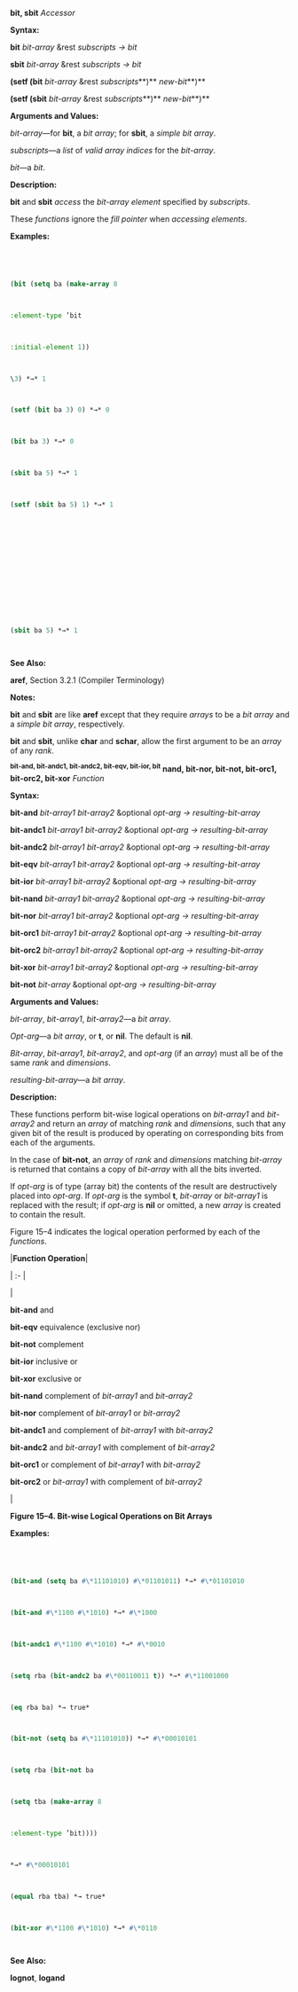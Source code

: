 **bit, sbit** *Accessor* 



**Syntax:** 



**bit** *bit-array* &rest *subscripts → bit* 



**sbit** *bit-array* &rest *subscripts → bit* 



**(setf (bit** *bit-array* &rest *subscripts***)** *new-bit***)** 



**(setf (sbit** *bit-array* &rest *subscripts***)** *new-bit***)** 



**Arguments and Values:** 



*bit-array*—for **bit**, a *bit array*; for **sbit**, a *simple bit array*. 



*subscripts*—a *list* of *valid array indices* for the *bit-array*. 



*bit*—a *bit*. 



**Description:** 



**bit** and **sbit** *access* the *bit-array element* specified by *subscripts*. 



These *functions* ignore the *fill pointer* when *accessing elements*. 



**Examples:**
```lisp
 



(bit (setq ba (make-array 8 



:element-type ’bit 



:initial-element 1)) 



\3) *→* 1 



(setf (bit ba 3) 0) *→* 0 



(bit ba 3) *→* 0 



(sbit ba 5) *→* 1 



(setf (sbit ba 5) 1) *→* 1 







 



 



(sbit ba 5) *→* 1 




```
**See Also:** 



**aref**, Section 3.2.1 (Compiler Terminology) 



**Notes:** 



**bit** and **sbit** are like **aref** except that they require *arrays* to be a *bit array* and a *simple bit array*, respectively. 



**bit** and **sbit**, unlike **char** and **schar**, allow the first argument to be an *array* of any *rank*. 



<b><sup>bit-and, bit-andc1, bit-andc2, bit-eqv, bit-ior, bit</sup> nand, bit-nor, bit-not, bit-orc1, bit-orc2, bit-xor</b> <i>Function</i> 



**Syntax:** 



**bit-and** *bit-array1 bit-array2* &optional *opt-arg → resulting-bit-array* 



**bit-andc1** *bit-array1 bit-array2* &optional *opt-arg → resulting-bit-array* 



**bit-andc2** *bit-array1 bit-array2* &optional *opt-arg → resulting-bit-array* 



**bit-eqv** *bit-array1 bit-array2* &optional *opt-arg → resulting-bit-array* 



**bit-ior** *bit-array1 bit-array2* &optional *opt-arg → resulting-bit-array* 



**bit-nand** *bit-array1 bit-array2* &optional *opt-arg → resulting-bit-array* 



**bit-nor** *bit-array1 bit-array2* &optional *opt-arg → resulting-bit-array* 



**bit-orc1** *bit-array1 bit-array2* &optional *opt-arg → resulting-bit-array* 



**bit-orc2** *bit-array1 bit-array2* &optional *opt-arg → resulting-bit-array* 



**bit-xor** *bit-array1 bit-array2* &optional *opt-arg → resulting-bit-array* 



**bit-not** *bit-array* &optional *opt-arg → resulting-bit-array* 



**Arguments and Values:** 



*bit-array*, *bit-array1*, *bit-array2*—a *bit array*. 



*Opt-arg*—a *bit array*, or **t**, or **nil**. The default is **nil**. 



*Bit-array*, *bit-array1*, *bit-array2*, and *opt-arg* (if an *array*) must all be of the same *rank* and *dimensions*. 



*resulting-bit-array*—a *bit array*. 



**Description:** 



These functions perform bit-wise logical operations on *bit-array1* and *bit-array2* and return an *array* of matching *rank* and *dimensions*, such that any given bit of the result is produced by operating on corresponding bits from each of the arguments. 







 



 



In the case of **bit-not**, an *array* of *rank* and *dimensions* matching *bit-array* is returned that contains a copy of *bit-array* with all the bits inverted. 



If *opt-arg* is of type (array bit) the contents of the result are destructively placed into *opt-arg*. If *opt-arg* is the symbol **t**, *bit-array* or *bit-array1* is replaced with the result; if *opt-arg* is **nil** or omitted, a new *array* is created to contain the result. 



Figure 15–4 indicates the logical operation performed by each of the *functions*. 



|**Function Operation**|

| :- |

|<p>**bit-and** and </p><p>**bit-eqv** equivalence (exclusive nor) </p><p>**bit-not** complement </p><p>**bit-ior** inclusive or </p><p>**bit-xor** exclusive or </p><p>**bit-nand** complement of *bit-array1* and *bit-array2* </p><p>**bit-nor** complement of *bit-array1* or *bit-array2* </p><p>**bit-andc1** and complement of *bit-array1* with *bit-array2* </p><p>**bit-andc2** and *bit-array1* with complement of *bit-array2* </p><p>**bit-orc1** or complement of *bit-array1* with *bit-array2* </p><p>**bit-orc2** or *bit-array1* with complement of *bit-array2*</p>|





**Figure 15–4. Bit-wise Logical Operations on Bit Arrays** 



**Examples:**
```lisp
 



(bit-and (setq ba #\*11101010) #\*01101011) *→* #\*01101010 



(bit-and #\*1100 #\*1010) *→* #\*1000 



(bit-andc1 #\*1100 #\*1010) *→* #\*0010 



(setq rba (bit-andc2 ba #\*00110011 t)) *→* #\*11001000 



(eq rba ba) *→ true* 



(bit-not (setq ba #\*11101010)) *→* #\*00010101 



(setq rba (bit-not ba 



(setq tba (make-array 8 



:element-type ’bit)))) 



*→* #\*00010101 



(equal rba tba) *→ true* 



(bit-xor #\*1100 #\*1010) *→* #\*0110 




```
**See Also:** 



**lognot**, **logand** 







 



 



